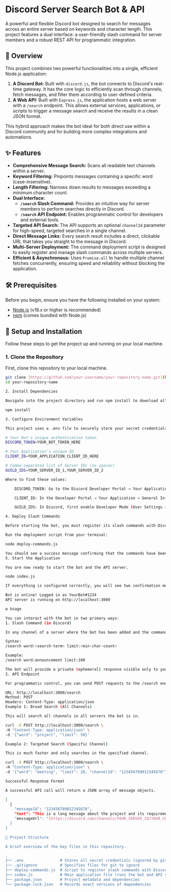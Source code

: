 # Discord Server Search Bot & API

A powerful and flexible Discord bot designed to search for messages across an entire server based on keywords and character length. This project features a dual interface: a user-friendly slash command for server members and a robust REST API for programmatic integration.


## 🌟 Overview

This project combines two powerful functionalities into a single, efficient Node.js application:

1.  **A Discord Bot:** Built with `discord.js`, the bot connects to Discord's real-time gateway. It has the core logic to efficiently scan through channels, fetch messages, and filter them according to user-defined criteria.
2.  **A Web API:** Built with `Express.js`, the application hosts a web server with a `/search` endpoint. This allows external services, applications, or scripts to trigger a message search and receive the results in a clean JSON format.

This hybrid approach makes the bot ideal for both direct use within a Discord community and for building more complex integrations and automations.

## ✨ Features

-   **Comprehensive Message Search:** Scans all readable text channels within a server.
-   **Keyword Filtering:** Pinpoints messages containing a specific word (case-insensitive).
-   **Length Filtering:** Narrows down results to messages exceeding a minimum character count.
-   **Dual Interface:**
    -   **`/search` Slash Command:** Provides an intuitive way for server members to perform searches directly in Discord.
    -   **`/search` API Endpoint:** Enables programmatic control for developers and external tools.
-   **Targeted API Search:** The API supports an optional `channelId` parameter for high-speed, targeted searches in a single channel.
-   **Direct Message Links:** Every search result includes a direct, clickable URL that takes you straight to the message in Discord.
-   **Multi-Server Deployment:** The command deployment script is designed to easily register and manage slash commands across multiple servers.
-   **Efficient & Asynchronous:** Uses `Promise.all` to handle multiple channel fetches concurrently, ensuring speed and reliability without blocking the application.

## 🛠️ Prerequisites

Before you begin, ensure you have the following installed on your system:

-   [Node.js](https://nodejs.org/en/) (v18.x or higher is recommended)
-   [npm](https://www.npmjs.com/) (comes bundled with Node.js)

## 🚀 Setup and Installation

Follow these steps to get the project up and running on your local machine.

### 1. Clone the Repository

First, clone this repository to your local machine.

```bash
git clone [https://github.com/your-username/your-repository-name.git](https://github.com/your-username/your-repository-name.git)
cd your-repository-name

2. Install Dependencies

Navigate into the project directory and run npm install to download all the required libraries from package.json.

npm install

3. Configure Environment Variables

This project uses a .env file to securely store your secret credentials. Create a file named .env in the root of your project and populate it with the following variables:

# Your Bot's unique authentication token
DISCORD_TOKEN=YOUR_BOT_TOKEN_HERE

# Your Application's unique ID
CLIENT_ID=YOUR_APPLICATION_CLIENT_ID_HERE

# Comma-separated list of Server IDs (no spaces)
GUILD_IDS=YOUR_SERVER_ID_1,YOUR_SERVER_ID_2

Where to find these values:

    DISCORD_TOKEN: Go to the Discord Developer Portal → Your Application → Bot tab → Click Reset Token.

    CLIENT_ID: In the Developer Portal → Your Application → General Information page → Copy the APPLICATION ID.

    GUILD_IDS: In Discord, first enable Developer Mode (User Settings → Advanced → Developer Mode). Then, right-click on a server icon and select Copy Server ID. You can add multiple IDs separated by commas.

4. Deploy Slash Commands

Before starting the bot, you must register its slash commands with Discord. This only needs to be done once, or whenever you change the command definitions.

Run the deployment script from your terminal:

node deploy-commands.js

You should see a success message confirming that the commands have been reloaded for the guilds specified in your .env file.
5. Start the Application

You are now ready to start the bot and the API server.

node index.js

If everything is configured correctly, you will see two confirmation messages in your console:

Bot is online! Logged in as YourBot#1234
API server is running on http://localhost:3000

⚙️ Usage

You can interact with the bot in two primary ways:
1. Slash Command (in Discord)

In any channel of a server where the bot has been added and the commands have been deployed, type /search to begin.

Syntax:
/search word:<search-term> limit:<min-char-count>

Example:
/search word:announcement limit:100

The bot will provide a private (ephemeral) response visible only to you, listing the messages that match your criteria.
2. API Endpoint

For programmatic control, you can send POST requests to the /search endpoint.

URL: http://localhost:3000/search
Method: POST
Headers: Content-Type: application/json
Example 1: Broad Search (All Channels)

This will search all channels in all servers the bot is in.

curl -X POST http://localhost:3000/search \
-H "Content-Type: application/json" \
-d '{"word": "project", "limit": 50}'

Example 2: Targeted Search (Specific Channel)

This is much faster and only searches in the specified channel.

curl -X POST http://localhost:3000/search \
-H "Content-Type: application/json" \
-d '{"word": "meeting", "limit": 20, "channelId": "123456789012345678"}'

Successful Response Format

A successful API call will return a JSON array of message objects.

[
  {
    "messageId": "123456789012345678",
    "text": "This is a long message about the project and its requirements.",
    "messageUrl": "[https://discord.com/channels/YOUR_SERVER_ID/YOUR_CHANNEL_ID/123456789012345678](https://discord.com/channels/YOUR_SERVER_ID/YOUR_CHANNEL_ID/123456789012345678)"
  }
]

📂 Project Structure

A brief overview of the key files in this repository.

.
├── .env                # Stores all secret credentials (ignored by git)
├── .gitignore          # Specifies files for git to ignore
├── deploy-commands.js  # Script to register slash commands with Discord
├── index.js            # Main application file (runs the bot and API server)
├── package.json        # Project metadata and dependencies
└── package-lock.json   # Records exact versions of dependencies
